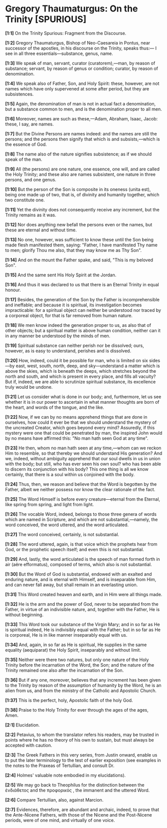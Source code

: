 # Gregory Thaumaturgus: On the Trinity [SPURIOUS]

**[1:1]** On the Trinity Spurious: Fragment from the Discourse.

**[1:2]** Gregory Thaumaturgus, Bishop of Neo-Caesareia in Pontus, near successor of the apostles, in his discourse on the Trinity, speaks thus:—  I see in all three essentials—substance, genus, name.

**[1:3]** We speak of man, servant, curator (curatorem),—man, by reason of substance; servant, by reason of genus or condition; curator, by reason of denomination.

**[1:4]** We speak also of Father, Son, and Holy Spirit: these, however, are not names which have only supervened at some after period, but they are subsistences.

**[1:5]** Again, the denomination of man is not in actual fact a denomination, but a substance common to men, and is the denomination proper to all men.

**[1:6]** Moreover, names are such as these,—Adam, Abraham, Isaac, Jacob: these, I say, are names.

**[1:7]** But the Divine Persons are names indeed: and the names are still the persons; and the persons then signify that which is and subsists,—which is the essence of God.

**[1:8]** The name also of the nature signifies subsistence; as if we should speak of the man.

**[1:9]** All (the persons) are one nature, one essence, one will, and are called the Holy Trinity; and these also are names subsistent, one nature in three persons, and one genus.

**[1:10]** But the person of the Son is composite in its oneness (unita est), being one made up of two, that is, of divinity and humanity together, which two constitute one.

**[1:11]** Yet the divinity does not consequently receive any increment, but the Trinity remains as it was.

**[1:12]** Nor does anything new befall the persons even or the names, but these are eternal and without time.

**[1:13]** No one, however, was sufficient to know these until the Son being made flesh manifested them, saying: "Father, I have manifested Thy name to men; glorify Thou me also, that they may know me as Thy Son".

**[1:14]** And on the mount the Father spake, and said, "This is my beloved Son".

**[1:15]** And the same sent His Holy Spirit at the Jordan.

**[1:16]** And thus it was declared to us that there is an Eternal Trinity in equal honour.

**[1:17]** Besides, the generation of the Son by the Father is incomprehensible and ineffable; and because it is spiritual, its investigation becomes impracticable: for a spiritual object can neither be understood nor traced by a corporeal object, for that is far removed from human nature.

**[1:18]** We men know indeed the generation proper to us, as also that of other objects; but a spiritual matter is above human condition, neither can it in any manner be understood by the minds of men.

**[1:19]** Spiritual substance can neither perish nor be dissolved; ours, however, as is easy to understand, perishes and is dissolved.

**[1:20]** How, indeed, could it be possible for man, who is limited on six sides—by east, west, south, north, deep, and sky—understand a matter which is above the skies, which is beneath the deeps, which stretches beyond the north and south, and which is present in every place, and fills all vacuity? But if, indeed, we are able to scrutinize spiritual substance, its excellence truly would be undone.

**[1:21]** Let us consider what is done in our body; and, furthermore, let us see whether it is in our power to ascertain in what manner thoughts are born of the heart, and words of the tongue, and the like.

**[1:22]** Now, if we can by no means apprehend things that are done in ourselves, how could it ever be that we should understand the mystery of the uncreated Creator, which goes beyond every mind? Assuredly, if this mystery were one that could be penetrated by man, the inspired John would by no means have affirmed this: "No man hath seen God at any time".

**[1:23]** He then, whom no man hath seen at any time,—whom can we reckon Him to resemble, so that thereby we should understand His generation? And we, indeed, without ambiguity apprehend that our soul dwells in us in union with the body; but still, who has ever seen his own soul? who has been able to discern its conjunction with his body? This one thing is all we know certainly, that there is a soul within us conjoined with the body.

**[1:24]** Thus, then, we reason and believe that the Word is begotten by the Father, albeit we neither possess nor know the clear rationale of the fact.

**[1:25]** The Word Himself is before every creature—eternal from the Eternal, like spring from spring, and light from light.

**[1:26]** The vocable Word, indeed, belongs to those three genera of words which are named in Scripture, and which are not substantial,—namely, the word conceived, the word uttered, and the word articulated.

**[1:27]** The word conceived, certainly, is not substantial.

**[1:28]** The word uttered, again, is that voice which the prophets hear from God, or the prophetic speech itself; and even this is not substantial.

**[1:29]** And, lastly, the word articulated is the speech of man formed forth in air (aëre efformatus), composed of terms, which also is not substantial.

**[1:30]** But the Word of God is substantial, endowed with an exalted and enduring nature, and is eternal with Himself, and is inseparable from Him, and can never fall away, but shall remain in an everlasting union.

**[1:31]** This Word created heaven and earth, and in Him were all things made.

**[1:32]** He is the arm and the power of God, never to be separated from the Father, in virtue of an indivisible nature, and, together with the Father, He is without beginning.

**[1:33]** This Word took our substance of the Virgin Mary; and in so far as He is spiritual indeed, He is indivisibly equal with the Father; but in so far as He is corporeal, He is in like manner inseparably equal with us.

**[1:34]** And, again, in so far as He is spiritual, He supplies in the same equality (aequiparat) the Holy Spirit, inseparably and without limit.

**[1:35]** Neither were there two natures, but only one nature of the Holy Trinity before the incarnation of the Word, the Son; and the nature of the Trinity remained one also after the incarnation of the Son.

**[1:36]** But if any one, moreover, believes that any increment has been given to the Trinity by reason of the assumption of humanity by the Word, he is an alien from us, and from the ministry of the Catholic and Apostolic Church.

**[1:37]** This is the perfect, holy, Apostolic faith of the holy God.

**[1:38]** Praise to the Holy Trinity for ever through the ages of the ages, Amen.

**[2:1]** Elucidation.

**[2:2]** Petavius, to whom the translator refers his readers, may be trusted in points where he has no theory of his own to sustain, but must always be accepted with caution.

**[2:3]** The Greek Fathers in this very series, from Justin onward, enable us to put the later terminology to the test of earlier exposition (see examples in the notes to the Praxeas of Tertullian, and consult Dr.

**[2:4]** Holmes' valuable note embodied in my elucidations).

**[2:5]** We may go back to Theophilus for the distinction between the ἐνδιάθετος and the προφορικός , the immanent and the uttered Word.

**[2:6]** Compare Tertullian, also, against Marcion.

**[2:7]** Evidences, therefore, are abundant and archaic, indeed, to prove that the Ante-Nicene Fathers, with those of the Nicene and the Post-Nicene periods, were of one mind, and virtually of one voice.

